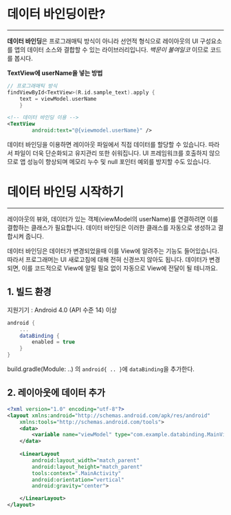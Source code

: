 # 데이터 바인딩이란?
---
**데이터 바인딩**은 프로그래매틱 방식이 아니라 선언적 형식으로 레이아웃의 UI 구성요소를 앱의 데이터 소스와 결합할 수 있는 라이브러리입니다. *백문이 불여일코* 이므로 코드를 봅시다.

**TextView에 userName을 넣는 방법**

```kotlin
// 프로그래매틱 방식
findViewById<TextView>(R.id.sample_text).apply {
	text = viewModel.userName
    }
```
```xml
<!-- 데이터 바인딩 이용 -->
<TextView
        android:text="@{viewmodel.userName}" />
```
 데이터 바인딩을 이용하면  레이아웃 파일에서 직접 데이터를 할당할 수 있습니다. 따라서 파일이 더욱 단순화되고 유지관리 또한 쉬워집니다. UI 프레임워크를 호출하지 않으므로 앱 성능이 향상되며 메모리 누수 및 null 포인터 예외를 방지할 수도 있습니다.
 
 # 데이터 바인딩 시작하기
 ---
 
레이아웃의 뷰와, 데이터가 있는 객체(viewModel의 userName)를 연결하려면 이를 결합하는 클래스가 필요합니다. 데이터 바인딩은 이러한 클래스를 자동으로 생성하고 결합시켜 줍니다.

데이터 바인딩은 데이터가 변경되었을때 이를 View에 알려주는 기능도 들어있습니다. 따라서 프로그래머는 UI 새로고침에 대해 전혀 신경쓰지 않아도 됩니다. 데이터가 변경되면, 이를 코드적으로 View에 알릴 필요 없이 자동으로 View에 전달이 될 테니까요.

## 1. 빌드 환경

지원기기 : Android 4.0 (API 수준 14) 이상

```gradle
android {
	...
	dataBinding {
		enabled = true
	}
}
```
build.gradle(Module: ..) 의 `android{ .. }`에 `dataBinding`을 추가한다.

## 2. 레이아웃에 데이터 추가
```xml
<?xml version="1.0" encoding="utf-8"?>
<layout xmlns:android="http://schemas.android.com/apk/res/android"
    xmlns:tools="http://schemas.android.com/tools">
    <data>
        <variable name="viewModel" type="com.example.databinding.MainViewModel"/>
    </data>
  
    <LinearLayout
        android:layout_width="match_parent"
        android:layout_height="match_parent"
        tools:context=".MainActivity"
        android:orientation="vertical"
        android:gravity="center">

    </LinearLayout>
</layout>
```